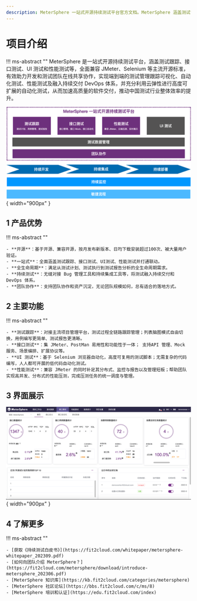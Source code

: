 ```yaml
---
description: MeterSphere 一站式开源持续测试平台官方文档。MeterSphere 涵盖测试管理、接口测试、UI 测试和性能测试等功能，全面兼容 JMeter、Selenium 等主流开源标准，有效助力开发和测试团队充分利用云弹性进行高度可 扩展的自动化测试，加速高质量的软件交付。
---
```


# 项目介绍

!!! ms-abstract ""
	MeterSphere 是一站式开源持续测试平台，涵盖测试跟踪、接口测试、UI 测试和性能测试等，全面兼容 JMeter、Selenium 等主流开源标准，有效助力开发和测试团队在线共享协作，实现端到端的测试管理跟踪可视化、自动化测试、性能测试及融入持续交付 DevOps 体系，并充分利用云弹性进行高度可扩展的自动化测试，从而加速高质量的软件交付，推动中国测试行业整体效率的提升。

![!产品定位](./img/产品定位.png){ width="900px" }

## 1 产品优势

!!! ms-abstract ""

    - **开源**：基于开源、兼容开源，按月发布新版本、日均下载安装超过100次、被大量用户验证。
    - **一站式**：全面涵盖测试跟踪、接口测试、UI测试、性能测试并打通联动。
    - **全生命周期**：满足从测试计划、测试执行到测试报告分析的全生命周期需求。
    - **持续测试**：无缝对接 Bug 管理工具和持续集成工具等，将测试融入持续交付和 DevOps 体系。
    - **团队协作**：支持团队协作和资产沉淀，无论团队规模如何，总有适合的落地方式。

## 2 主要功能

!!! ms-abstract ""

    - **测试跟踪**：对接主流项目管理平台，测试过程全链路跟踪管理；列表脑图模式自由切换，用例编写更简单、测试报告更清晰。
    - **接口测试**：集 JMeter、PostMan 易用性和功能性于一体； 支持API 管理、Mock 服务、场景编排、扩展协议等。
    - **UI 测试**：基于 Selenium 浏览器自动化，高度可复用的测试脚本；无需复杂的代码编写，人人都可开展的低代码自动化测试。
    - **性能测试**：兼容 JMeter 的同时补足其分布式、监控与报告以及管理短板；帮助团队实现高并发、分布式的性能压测，完成压测任务的统一调度与管理。

## 3 界面展示

![!界面说明2](./img/api/接口测试首页.png){ width="900px" }

## 4 了解更多
!!! ms-abstract ""

    - [获取《持续测试白皮书》](https://fit2cloud.com/whitepaper/metersphere-whitepaper_202309.pdf)
    - [如何向团队介绍 MeterSphere？](https://fit2cloud.com/metersphere/download/introduce-metersphere_202306.pdf)
    - [MeterSphere 知识库](https://kb.fit2cloud.com/categories/metersphere)
    - [MeterSphere 社区论坛](https://bbs.fit2cloud.com/c/ms/8)
    - [MeterSphere 培训和认证](https://edu.fit2cloud.com/index)
